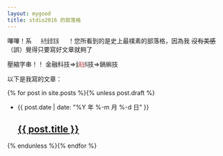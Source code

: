 ```yaml
---
layout: mygood
title: stdio2016 的部落格
---
```

嗶嗶！系<span id="系統錯誤" style="display:inline-block;  transform:scalex(0.5);"><span>糸</span>充<span>金</span>昔<span>言</span>吳</span>！您所看到的是史上最樸素的部落格，因為我 ~~沒有美感~~（誤）覺得只要寫好文章就夠了

<script>
var s = 系統錯誤.parentNode.style;
var prefixes = ["transform", "msTransform", "MozTransform", "WebkitTransform", "OTransform"];
for (var i = 0; i < prefixes.length; i++) {
  if (s[prefixes[i]] !== undefined) {
    系統錯誤.className += " supports-transform";
    break;
  }
}
</script>

壓縮字串！！
金融科技&rArr;<span style="display:inline-block;transform:scalex(0.5);margin-left:-0.25em;margin-right:-0.25em;">金</span><span style="display:inline-block;transform:scalex(0.5);margin-left:-0.25em;margin-right:-0.25em;color:brown;">鬲</span><span style="display:inline-block;transform:scalex(0.5);margin-left:-0.25em;margin-right:-0.25em;color:brown;">虫</span><span style="display:inline-block;transform:scalex(0.5);margin-left:-0.25em;margin-right:-0.25em;">科</span>技&rArr;鎘蝌技

以下是我寫的文章：

{% for post in site.posts %}{% unless post.draft %}
- <span class="post-meta">{{ post.date | date: "%Y 年 %-m 月 %-d 日" }}</span>
  <h2 class="post-title"><a href="{{ post.url | prepend: site.baseurl }}">{{ post.title }}</a></h2>
{% endunless %}{% endfor %}
